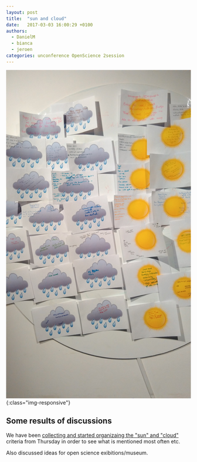 ```yaml
---
layout: post
title:  "sun and cloud"
date:   2017-03-03 16:00:29 +0100
authors: 
  - DanielM
  - bianca
  - jeroen
categories: unconference OpenScience 2session
---
```


![what makes you happy/unhappy about a software?](/assets/suncloud.jpg){:class="img-responsive"}

## Some results of discussions
    
We have been
[collecting and started organizaing the "sun" and "cloud"](https://docs.google.com/spreadsheets/d/1z9PDiHMvXrw0bJUMtnRkC0UgOq1P-NI8Q_8reJ3DBb4/edit?usp=sharing) 
criteria from Thursday in order to see what is mentioned most often etc.

Also discussed ideas for open science exibitions/museum.
